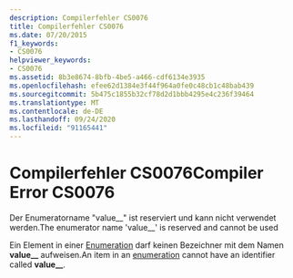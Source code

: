 ```yaml
---
description: Compilerfehler CS0076
title: Compilerfehler CS0076
ms.date: 07/20/2015
f1_keywords:
- CS0076
helpviewer_keywords:
- CS0076
ms.assetid: 8b3e8674-8bfb-4be5-a466-cdf6134e3935
ms.openlocfilehash: efee62d1384e3f44f964a0fe0c48cb1c48bab439
ms.sourcegitcommit: 5b475c1855b32cf78d2d1bbb4295e4c236f39464
ms.translationtype: MT
ms.contentlocale: de-DE
ms.lasthandoff: 09/24/2020
ms.locfileid: "91165441"
---
```

# <a name="compiler-error-cs0076"></a><span data-ttu-id="1e75f-103">Compilerfehler CS0076</span><span class="sxs-lookup"><span data-stu-id="1e75f-103">Compiler Error CS0076</span></span>

<span data-ttu-id="1e75f-104">Der Enumeratorname "value__" ist reserviert und kann nicht verwendet werden.</span><span class="sxs-lookup"><span data-stu-id="1e75f-104">The enumerator name 'value__' is reserved and cannot be used</span></span>  
  
 <span data-ttu-id="1e75f-105">Ein Element in einer [Enumeration](../language-reference/builtin-types/enum.md) darf keinen Bezeichner mit dem Namen **value__** aufweisen.</span><span class="sxs-lookup"><span data-stu-id="1e75f-105">An item in an [enumeration](../language-reference/builtin-types/enum.md) cannot have an identifier called **value__**.</span></span>
